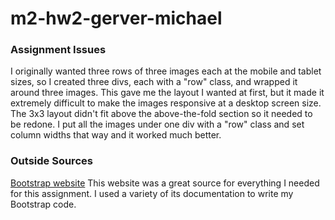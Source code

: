 # m2-hw2-gerver-michael

### Assignment Issues
I originally wanted three rows of three images each at the mobile and tablet sizes, so I created three divs, each with a "row" class, and wrapped it around three images. This gave me the layout I wanted at first, but it made it extremely difficult to make the images responsive at a desktop screen size. The 3x3 layout didn't fit above the above-the-fold section so it needed to be redone. I put all the images under one div with a "row" class and set column widths that way and it worked much better.  

### Outside Sources
[Bootstrap website](https://getbootstrap.com/docs/4.0/getting-started/introduction/)
This website was a great source for everything I needed for this assignment. I used a variety of its documentation to write my Bootstrap code. 
